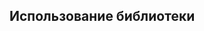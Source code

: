 ## Использование библиотеки

<CardGrid>
  <Card
    title="Получение обновлений"
    details="Библиотека поддерживает два разных принципа получения обновлений..."
    href="/TGZ-Doc/using/getting-updates"
    icon="📝"
  />
  <Card
    title="Конструктор сообщений"
    details="Конструктор сообщений, созданный по принципу «Цепочка методов»"
    href="/TGZ-Doc/using/messages"
    icon="✉️"
  />
  <Card
    title="Обработчики"
    details="Использование простых обработчиков для создания ботов"
    href="/TGZ-Doc/using/handlers"
    icon="🛜"
  />
  <Card
    title="Middleware"
    details="Для каждого обработчика можно задать условия выполнения"
    href="/TGZ-Doc/using/middleware"
    icon="✅"
  />
</CardGrid>

